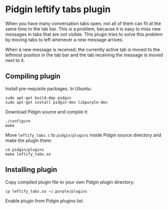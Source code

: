 # Pidgin leftify tabs plugin

When you have many conversation tabs open, not all of them can fit at the same
time to the tab bar. This is a problem, because it is easy to miss new messages
in tabs that are not visible. This plugin tries to solve this problem by moving
tabs to left whenever a new message arrives.

When a new message is received, the currently active tab is moved to the
leftmost position in the tab bar and the tab receiving the message is moved
next to it.

## Compiling plugin

Install pre-requisite packages. In Ubuntu:

	sudo apt-get build-dep pidgin
	sudo apt-get install pidgin-dev libpurple-dev

Download Pidgin source and compile it:

	./configure
	make

Move `leftify_tabs.c` to `pidgin/plugins` inside Pidgin source directory and
make the plugin there:

	cd pidgin/plugins
	make leftify_tabs.so

## Installing plugin

Copy compiled plugin file to your own Pidgin plugin directory:

	cp leftify_tabs.so ~/.purple/plugins

Enable plugin from Pidgin plugins list.
